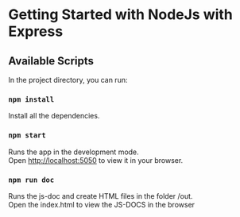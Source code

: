 # Getting Started with NodeJs with Express

## Available Scripts

In the project directory, you can run:

### `npm install`

Install all the dependencies.

### `npm start`

Runs the app in the development mode.\
Open [http://localhost:5050](http://localhost:5050) to view it in your browser.

### `npm run doc`

Runs the js-doc and create HTML files in the folder /out.\
Open the index.html to view the JS-DOCS in the browser